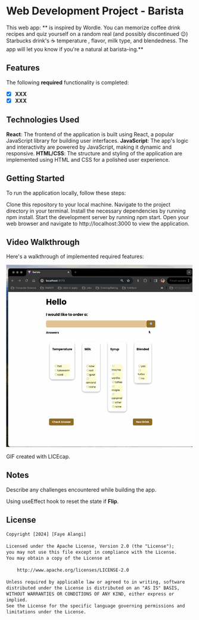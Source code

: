 # Web Development Project  - Barista


This web app: ** is inspired by Wordle. You can memorize coffee drink recipes and quiz yourself on a random real (and possibly discontinued 😉) Starbucks drink's ☕️ temperature , flavor, milk type, and blendedness. The app will let you know if you're a natural at barista-ing.**


## Features

The following **required** functionality is completed:

- [x] **XXX**
- [x] **XXX**

## Technologies Used
**React**: The frontend of the application is built using React, a popular JavaScript library for building user interfaces.
**JavaScript**: The app's logic and interactivity are powered by JavaScript, making it dynamic and responsive.
**HTML/CSS**: The structure and styling of the application are implemented using HTML and CSS for a polished user experience.

## Getting Started
To run the application locally, follow these steps:

Clone this repository to your local machine.
Navigate to the project directory in your terminal.
Install the necessary dependencies by running npm install.
Start the development server by running npm start.
Open your web browser and navigate to http://localhost:3000 to view the application.

## Video Walkthrough

Here's a walkthrough of implemented required features:

<img src="Walkthrough.gif" width=500><br>

<!-- Replace this with whatever GIF tool you used! -->
GIF created with LICEcap.  
<!-- Recommended tools:
[Kap](https://getkap.co/) for macOS
[ScreenToGif](https://www.screentogif.com/) for Windows
[peek](https://github.com/phw/peek) for Linux. -->

## Notes

Describe any challenges encountered while building the app.

Using useEffect hook to reset the state if **Flip**.

## License

    Copyright [2024] [Faye Alangi]

    Licensed under the Apache License, Version 2.0 (the "License");
    you may not use this file except in compliance with the License.
    You may obtain a copy of the License at

        http://www.apache.org/licenses/LICENSE-2.0

    Unless required by applicable law or agreed to in writing, software
    distributed under the License is distributed on an "AS IS" BASIS,
    WITHOUT WARRANTIES OR CONDITIONS OF ANY KIND, either express or implied.
    See the License for the specific language governing permissions and
    limitations under the License.

